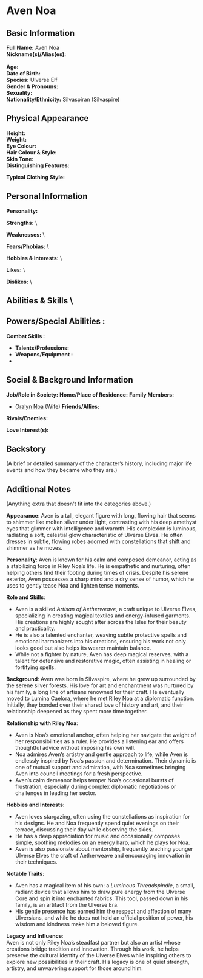 # Aven Noa

## **Basic Information**

**Full Name:**
Aven Noa\
**Nickname(s)/Alias(es):** \
 \
**Age:** \
**Date of Birth:** \
**Species:** Ulverse Elf \
**Gender & Pronouns:** \
**Sexuality:** \
**Nationality/Ethnicity:** Silvaspiran (Silvaspire)

## **Physical Appearance**

**Height:** \
**Weight:** \
**Eye Colour:** \
**Hair Colour & Style:** \
**Skin Tone:** \
**Distinguishing Features:**

**Typical Clothing Style:**

## **Personal Information**

**Personality:**

**Strengths:** \

**Weaknesses:** \

**Fears/Phobias:** \

**Hobbies & Interests:** \

**Likes:** \

**Dislikes:** \

## **Abilities & Skills** \

## **Powers/Special Abilities :**

**Combat Skills :**

- **Talents/Professions:**
- **Weapons/Equipment :**
-

## **Social & Background Information**

**Job/Role in Society:**
**Home/Place of Residence:**
**Family Members:**
- [Oralyn Noa](./noa5) (Wife)
**Friends/Allies:**

**Rivals/Enemies:**

**Love Interest(s):**

## **Backstory**

(A brief or detailed summary of the character’s history, including major life events and how they became who they are.)

## **Additional Notes**

(Anything extra that doesn't fit into the categories above.)

**Appearance**: Aven is a tall, elegant figure with long, flowing hair that seems to shimmer like molten silver under light, contrasting with his deep amethyst eyes that glimmer with intelligence and warmth. His complexion is luminous, radiating a soft, celestial glow characteristic of Ulverse Elves. He often dresses in subtle, flowing robes adorned with constellations that shift and shimmer as he moves.

**Personality**: Aven is known for his calm and composed demeanor, acting as a stabilizing force in Riley Noa’s life. He is empathetic and nurturing, often helping others find their footing during times of crisis. Despite his serene exterior, Aven possesses a sharp mind and a dry sense of humor, which he uses to gently tease Noa and lighten tense moments.

**Role and Skills**:

- Aven is a skilled _Artisan of Aetherweave_, a craft unique to Ulverse Elves, specializing in creating magical textiles and energy-infused garments. His creations are highly sought after across the Isles for their beauty and practicality.
- He is also a talented enchanter, weaving subtle protective spells and emotional harmonizers into his creations, ensuring his work not only looks good but also helps its wearer maintain balance.
- While not a fighter by nature, Aven has deep magical reserves, with a talent for defensive and restorative magic, often assisting in healing or fortifying spells.

**Background**: Aven was born in Silvaspire, where he grew up surrounded by the serene silver forests. His love for art and enchantment was nurtured by his family, a long line of artisans renowned for their craft. He eventually moved to Lumina Caelora, where he met Riley Noa at a diplomatic function. Initially, they bonded over their shared love of history and art, and their relationship deepened as they spent more time together.

**Relationship with Riley Noa**:

- Aven is Noa’s emotional anchor, often helping her navigate the weight of her responsibilities as a ruler. He provides a listening ear and offers thoughtful advice without imposing his own will.
- Noa admires Aven’s artistry and gentle approach to life, while Aven is endlessly inspired by Noa’s passion and determination. Their dynamic is one of mutual support and admiration, with Noa sometimes bringing Aven into council meetings for a fresh perspective.
- Aven’s calm demeanor helps temper Noa’s occasional bursts of frustration, especially during complex diplomatic negotiations or challenges in leading her sector.

**Hobbies and Interests**:

- Aven loves stargazing, often using the constellations as inspiration for his designs. He and Noa frequently spend quiet evenings on their terrace, discussing their day while observing the skies.
- He has a deep appreciation for music and occasionally composes simple, soothing melodies on an energy harp, which he plays for Noa.
- Aven is also passionate about mentorship, frequently teaching younger Ulverse Elves the craft of Aetherweave and encouraging innovation in their techniques.

**Notable Traits**:

- Aven has a magical item of his own: a _Luminous Threadspindle_, a small, radiant device that allows him to draw pure energy from the Ulverse Core and spin it into enchanted fabrics. This tool, passed down in his family, is an artifact from the Ulverse Era.
- His gentle presence has earned him the respect and affection of many Ulversians, and while he does not hold an official position of power, his wisdom and kindness make him a beloved figure.

**Legacy and Influence**:  
Aven is not only Riley Noa’s steadfast partner but also an artist whose creations bridge tradition and innovation. Through his work, he helps preserve the cultural identity of the Ulverse Elves while inspiring others to explore new possibilities in their craft. His legacy is one of quiet strength, artistry, and unwavering support for those around him.
